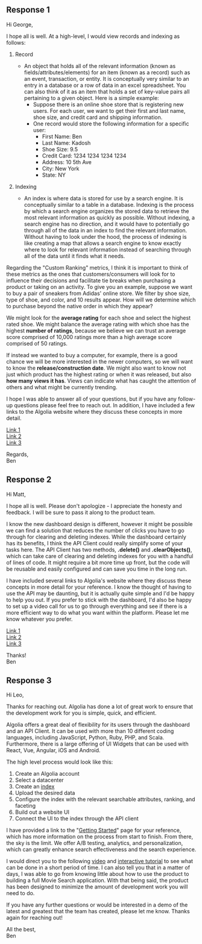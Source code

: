 ## Response 1
Hi George, 

I hope all is well. At a high-level, I would view records and indexing as follows:
  1. Record 
      - An object that holds all of the relevant information (known as fields/attributes/elements) for an item (known as a record) such as an event, transaction, or entity. It is conceptually very similar to an entry in a database or a row of data in an excel spreadsheet. You can also think of it as an item that holds a set of key-value pairs all pertaining to a given object. Here is a simple example: 
        - Suppose there is an online shoe store that is registering new users. For each user, we want to get their first and last name, shoe size, and credit card and shipping information. 
        - One record would store the following information for a specific user:
          - First Name: Ben
          - Last Name: Kadosh
          - Shoe Size: 9.5
          - Credit Card: 1234 1234 1234 1234
          - Address: 10 5th Ave
          - City: New York
          - State: NY

  2. Indexing
      - An index is where data is stored for use by a search engine. It is conceptually similar to a table in a database. Indexing is the process by which a search engine organizes the stored data to retrieve the most relevant information as quickly as possible. Without indexing, a search engine has no direction, and it would have to potentially go through all of the data in an index to find the relevant information. Without having to look under the hood, the process of indexing is like creating a map that allows a search engine to know exactly where to look for relevant information instead of searching through all of the data until it finds what it needs.
    
Regarding the "Custom Ranking" metrics, I think it is important to think of these metrics as the ones that customers/consumers will look for to influence their decisions and facilitate tie breaks when purchasing a product or taking on an activity. To give you an example, suppose we want to buy a pair of sneakers from Adidas' online store. We filter by shoe size, type of shoe, and color, and 10 results appear. How will we determine which to purchase beyond the native order in which they appear?

We might look for the **average rating** for each shoe and select the highest rated shoe. We might balance the average rating with which shoe has the highest **number of ratings**, because we believe we can trust an average score comprised of 10,000 ratings more than a high average score comprised of 50 ratings. 

If instead we wanted to buy a computer, for example, there is a good chance we will be more interested in the newer computers, so we will want to know the **release/construction date**. We might also want to know not just which product has the highest rating or when it was released, but also **how many views it has**. Views can indicate what has caught the attention of others and what might be currently trending. 

I hope I was able to answer all of your questions, but if you have any follow-up questions please feel free to reach out. In addition, I have included a few links to the Algolia website where they discuss these concepts in more detail. 

[Link 1](https://www.algolia.com/doc/api-client/methods/indexing/)   
[Link 2](https://www.algolia.com/doc/faq/basics/what-is-an-index/)   
[Link 3](https://www.algolia.com/doc/guides/managing-results/must-do/custom-ranking/)   

Regards,   
Ben


## Response 2
Hi Matt,  

I hope all is well. Please don't apologize - I appreciate the honesty and feedback. I will be sure to pass it along to the product team.  

I know the new dashboard design is different, however it might be possible we can find a solution that reduces the number of clicks you have to go through for clearing and deleting indexes. While the dashboard certainly has its benefits, I think the API Client could really simplify some of your tasks here. The API Client has two methods, **.delete()** and **.clearObjects()**, which can take care of clearing and deleting indexes for you with a handful of lines of code. It might require a bit more time up front, but the code will be reusable and easily configured and can save you time in the long run. 

I have included several links to Algolia's website where they discuss these concepts in more detail for your reference. I know the thought of having to use the API may be daunting, but it is actually quite simple and I'd be happy to help you out. If you prefer to stick with the dashboard, I'd also be happy to set up a video call for us to go through everything and see if there is a more efficient way to do what you want within the platform. Please let me know whatever you prefer. 

[Link 1](https://www.algolia.com/doc/api-reference/api-methods/clear-objects/)      
[Link 2](https://www.algolia.com/doc/api-reference/api-methods/delete-index/)    
[Link 3](https://www.algolia.com/doc/api-client/getting-started/install/javascript/?language=javascript)     

Thanks!   
Ben

## Response 3
Hi Leo, 

Thanks for reaching out. Algolia has done a lot of great work to ensure that the development work for you is simple, quick, and efficient. 

Algolia offers a great deal of flexibility for its users through the dashboard and an API Client. It can be used with more than 10 different coding languages, including JavaScript, Python, Ruby, PHP, and Scala. Furthermore, there is a large offering of UI Widgets that can be used with React, Vue, Angular, iOS and Android. 

The high level process would look like this:
  1. Create an Algolia account
  2. Select a datacenter
  3. Create an [index](https://www.algolia.com/doc/api-client/methods/indexing/) 
  4. Upload the desired data
  5. Configure the index with the relevant searchable attributes, ranking, and faceting 
  6. Build out a website UI
  7. Connect the UI to the index through the API client
  
I have provided a link to the "[Getting Started](https://www.algolia.com/doc/guides/getting-started/quick-start/)" page for your reference, which has more information on the process from start to finish. From there, the sky is the limit. We offer A/B testing, analytics, and personalization, which can greatly enhance search effectiveness and the search experience. 

I would direct you to the following [video](https://www.youtube.com/watch?v=IYY5RM1sBC0) and [interactive tutorial](https://www.algolia.com/doc/onboarding/#/pick-dataset) to see what can be done in a short period of time. I can also tell you that in a matter of days, I was able to go from knowing little about how to use the product to building a full Movie Search application. With that being said, the product has been designed to minimize the amount of development work you will need to do. 

If you have any further questions or would be interested in a demo of the latest and greatest that the team has created, please let me know. Thanks again for reaching out!

All the best,    
Ben
